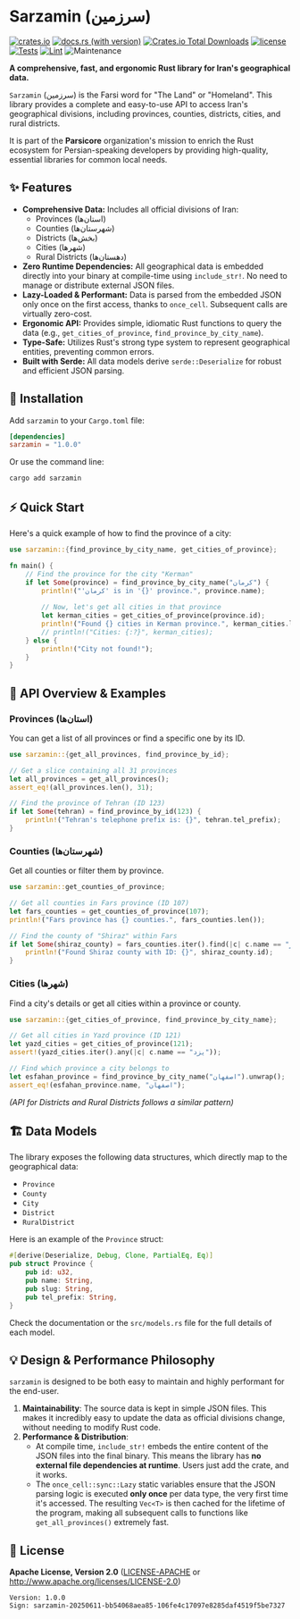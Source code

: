 # Sarzamin (سرزمین)

[![crates.io](https://img.shields.io/crates/v/sarzamin.svg)](https://crates.io/crates/sarzamin)
[![docs.rs (with version)](https://img.shields.io/docsrs/sarzamin/latest)](https://docs.rs/sarzamin/latest/sarzamin/)
[![Crates.io Total Downloads](https://img.shields.io/crates/d/sarzamin)](https://crates.io/crates/sarzamin)
[![license](https://img.shields.io/badge/license-Apache--2.0-blue.svg)](./LICENSE)
[![Tests](https://github.com/parsicore/sarzamin/actions/workflows/Tests.yml/badge.svg)](https://github.com/parsicore/sarzamin/actions/workflows/Tests.yml)
[![Lint](https://github.com/parsicore/sarzamin/actions/workflows/lint.yml/badge.svg)](https://github.com/parsicore/sarzamin/actions/workflows/lint.yml)
![Maintenance](https://img.shields.io/badge/maintained-actively-green)

**A comprehensive, fast, and ergonomic Rust library for Iran's geographical data.**

`Sarzamin` (سرزمین) is the Farsi word for "The Land" or "Homeland". This library provides a complete and easy-to-use API to access Iran's geographical divisions, including provinces, counties, districts, cities, and rural districts.

It is part of the **Parsicore** organization's mission to enrich the Rust ecosystem for Persian-speaking developers by providing high-quality, essential libraries for common local needs.

## ✨ Features

*   **Comprehensive Data:** Includes all official divisions of Iran:
    *   Provinces (استان‌ها)
    *   Counties (شهرستان‌ها)
    *   Districts (بخش‌ها)
    *   Cities (شهرها)
    *   Rural Districts (دهستان‌ها)
*   **Zero Runtime Dependencies:** All geographical data is embedded directly into your binary at compile-time using `include_str!`. No need to manage or distribute external JSON files.
*   **Lazy-Loaded & Performant:** Data is parsed from the embedded JSON only once on the first access, thanks to `once_cell`. Subsequent calls are virtually zero-cost.
*   **Ergonomic API:** Provides simple, idiomatic Rust functions to query the data (e.g., `get_cities_of_province`, `find_province_by_city_name`).
*   **Type-Safe:** Utilizes Rust's strong type system to represent geographical entities, preventing common errors.
*   **Built with Serde:** All data models derive `serde::Deserialize` for robust and efficient JSON parsing.

## 🚀 Installation

Add `sarzamin` to your `Cargo.toml` file:

```toml
[dependencies]
sarzamin = "1.0.0"
```

Or use the command line:

```bash
cargo add sarzamin
```

## ⚡ Quick Start

Here's a quick example of how to find the province of a city:

```rust
use sarzamin::{find_province_by_city_name, get_cities_of_province};

fn main() {
    // Find the province for the city "Kerman"
    if let Some(province) = find_province_by_city_name("کرمان") {
        println!("'کرمان' is in '{}' province.", province.name);
        
        // Now, let's get all cities in that province
        let kerman_cities = get_cities_of_province(province.id);
        println!("Found {} cities in Kerman province.", kerman_cities.len());
        // println!("Cities: {:?}", kerman_cities);
    } else {
        println!("City not found!");
    }
}
```

## 📖 API Overview & Examples

### Provinces (استان‌ها)

You can get a list of all provinces or find a specific one by its ID.

```rust
use sarzamin::{get_all_provinces, find_province_by_id};

// Get a slice containing all 31 provinces
let all_provinces = get_all_provinces();
assert_eq!(all_provinces.len(), 31);

// Find the province of Tehran (ID 123)
if let Some(tehran) = find_province_by_id(123) {
    println!("Tehran's telephone prefix is: {}", tehran.tel_prefix);
}
```

### Counties (شهرستان‌ها)

Get all counties or filter them by province.

```rust
use sarzamin::get_counties_of_province;

// Get all counties in Fars province (ID 107)
let fars_counties = get_counties_of_province(107);
println!("Fars province has {} counties.", fars_counties.len());

// Find the county of "Shiraz" within Fars
if let Some(shiraz_county) = fars_counties.iter().find(|c| c.name == "شیراز") {
    println!("Found Shiraz county with ID: {}", shiraz_county.id);
}
```

### Cities (شهرها)

Find a city's details or get all cities within a province or county.

```rust
use sarzamin::{get_cities_of_province, find_province_by_city_name};

// Get all cities in Yazd province (ID 121)
let yazd_cities = get_cities_of_province(121);
assert!(yazd_cities.iter().any(|c| c.name == "یزد"));

// Find which province a city belongs to
let esfahan_province = find_province_by_city_name("اصفهان").unwrap();
assert_eq!(esfahan_province.name, "اصفهان");
```

*(API for Districts and Rural Districts follows a similar pattern)*

## 🏗️ Data Models

The library exposes the following data structures, which directly map to the geographical data:

*   `Province`
*   `County`
*   `City`
*   `District`
*   `RuralDistrict`

Here is an example of the `Province` struct:
```rust
#[derive(Deserialize, Debug, Clone, PartialEq, Eq)]
pub struct Province {
    pub id: u32,
    pub name: String,
    pub slug: String,
    pub tel_prefix: String,
}
```
Check the documentation or the `src/models.rs` file for the full details of each model.

## 💡 Design & Performance Philosophy

`sarzamin` is designed to be both easy to maintain and highly performant for the end-user.

1.  **Maintainability**: The source data is kept in simple JSON files. This makes it incredibly easy to update the data as official divisions change, without needing to modify Rust code.
2.  **Performance & Distribution**:
    *   At compile time, `include_str!` embeds the entire content of the JSON files into the final binary. This means the library has **no external file dependencies at runtime**. Users just add the crate, and it works.
    *   The `once_cell::sync::Lazy` static variables ensure that the JSON parsing logic is executed **only once** per data type, the very first time it's accessed. The resulting `Vec<T>` is then cached for the lifetime of the program, making all subsequent calls to functions like `get_all_provinces()` extremely fast.


## 📄 License

**Apache License, Version 2.0** ([LICENSE-APACHE](LICENSE) or http://www.apache.org/licenses/LICENSE-2.0)

```
Version: 1.0.0
Sign: sarzamin-20250611-bb54068aea85-106fe4c17097e8285daf4519f5be7327
```
